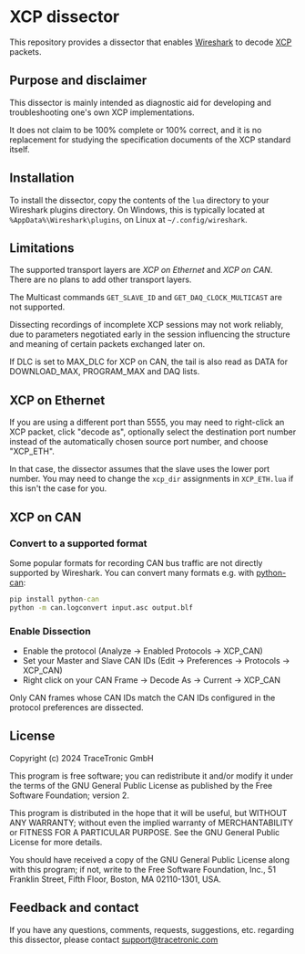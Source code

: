 # XCP dissector

This repository provides a dissector that enables [Wireshark](https://www.wireshark.org/) to decode [XCP](https://www.asam.net/standards/detail/mcd-1-xcp/) packets.

## Purpose and disclaimer

This dissector is mainly intended as diagnostic aid for developing and troubleshooting one's own XCP implementations.

It does not claim to be 100% complete or 100% correct, and it is no replacement for studying the specification documents of the XCP standard itself.

## Installation

To install the dissector, copy the contents of the `lua` directory to your Wireshark plugins directory.
On Windows, this is typically located at `%AppData%\Wireshark\plugins`, on Linux at `~/.config/wireshark`.

## Limitations

The supported transport layers are *XCP on Ethernet* and *XCP on CAN*.
There are no plans to add other transport layers.

The Multicast commands `GET_SLAVE_ID` and `GET_DAQ_CLOCK_MULTICAST` are not supported.

Dissecting recordings of incomplete XCP sessions may not work reliably, due to parameters negotiated early in the session influencing the structure and meaning of certain packets exchanged later on.

If DLC is set to MAX_DLC for XCP on CAN, the tail is also read as DATA for DOWNLOAD_MAX, PROGRAM_MAX and DAQ lists.

## XCP on Ethernet

If you are using a different port than 5555, you may need to right-click an XCP packet, click "decode as", optionally select the destination port number instead of the automatically chosen source port number, and choose "XCP_ETH".

In that case, the dissector assumes that the slave uses the lower port number. You may need to change the `xcp_dir` assignments in `XCP_ETH.lua` if this isn't the case for you.

## XCP on CAN
### Convert to a supported format
Some popular formats for recording CAN bus traffic are not directly supported by Wireshark. You can convert many formats e.g. with [python-can](https://github.com/hardbyte/python-can):

```cmd
pip install python-can
python -m can.logconvert input.asc output.blf
```

### Enable Dissection
* Enable the protocol (Analyze -> Enabled Protocols -> XCP_CAN)
* Set your Master and Slave CAN IDs (Edit -> Preferences -> Protocols -> XCP_CAN)
* Right click on your CAN Frame -> Decode As -> Current -> XCP_CAN

Only CAN frames whose CAN IDs match the CAN IDs configured in the protocol preferences are dissected.

## License

Copyright (c) 2024 TraceTronic GmbH

This program is free software; you can redistribute it and/or modify it under the terms of the GNU General Public License as published by the Free Software Foundation; version 2.

This program is distributed in the hope that it will be useful, but WITHOUT ANY WARRANTY; without even the implied warranty of MERCHANTABILITY or FITNESS FOR A PARTICULAR PURPOSE. See the GNU General Public License for more details.

You should have received a copy of the GNU General Public License along with this program; if not, write to the Free Software Foundation, Inc., 51 Franklin Street, Fifth Floor, Boston, MA 02110-1301, USA.

## Feedback and contact

If you have any questions, comments, requests, suggestions, etc. regarding this dissector, please contact support@tracetronic.com
